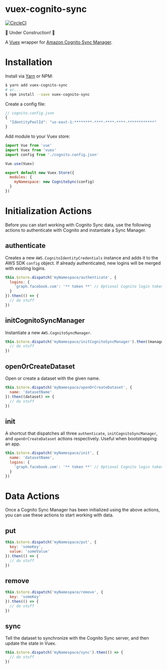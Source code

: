 # vuex-cognito-sync

[![CircleCI](https://img.shields.io/circleci/project/github/LightmakerCanada/vuex-cognito-sync.svg)]()

🚧 Under Construction! 🚧

A [Vuex](https://vuex.vuejs.org) wrapper for [Amazon Cognito Sync Manager](https://github.com/aws/amazon-cognito-js).


# Installation
Install via [Yarn](http://yarnpkg.com) or NPM:

```sh
$ yarn add vuex-cognito-sync
# or...
$ npm install --save vuex-cognito-sync
```

Create a config file:
```js
// cognito.config.json
{
  "IdentityPoolId": "us-east-1:********-****-****-****-************"
}
```

Add module to your Vuex store:

```js
import Vue from 'vue'
import Vuex from 'vuex'
import config from './cognito.config.json'

Vue.use(Vuex)

export default new Vuex.Store({
  modules: {
    myNamespace: new CognitoSync(config)
  }
})
```


# Initialization Actions
Before you can start working with Cognito Sync data, use the following actions to authenticate with Cognito and instantiate a Sync Manager.

## authenticate
Creates a new `AWS.CognitoIdentityCredentials` instance and adds it to the AWS SDK `config` object.
If already authenticated, new logins will be merged with existing logins.

```js
this.$store.dispatch('myNamespace/authenticate', {
  logins: {
    'graph.facebook.com': '** token **' // Optional Cognito login tokens
  }
}).then(() => {
  // do stuff
})
```

## initCognitoSyncManager
Instantiate a new `AWS.CognitoSyncManager`.

```js
this.$store.dispatch('myNamespace/initCognitoSyncManager').then((manager) => {
  // do stuff
})
```

## openOrCreateDataset
Open or create a dataset with the given name.

```js
this.$store.dispatch('myNamespace/openOrCreateDataset', {
  name: 'datasetName'
}).then((dataset) => {
  // do stuff
})
```

## init
A shortcut that dispatches all three `authenticate`, `initCognitoSyncManager`, and `openOrCreateDataset` actions respectively.
Useful when bootstrapping an app.

```js
this.$store.dispatch('myNamespace/init', {
  name: 'datasetName',
  logins: {
    'graph.facebook.com': '** token **' // Optional Cognito login tokens
  }
})
```


# Data Actions
Once a Cognito Sync Manager has been initialized using the above actions, you can use
these actions to start working with data.

## put
```js
this.$store.dispatch('myNamespace/put', {
  key: 'someKey',
  value: 'someValue'
}).then(() => {
  // do stuff
})
```

## remove
```js
this.$store.dispatch('myNamespace/remove', {
  key: 'someKey'
}).then(() => {
  // do stuff
})
```

## sync
Tell the dataset to synchronize with the Cognito Sync server, and then update the state in Vuex.

```js
this.$store.dispatch('myNamespace/sync').then(() => {
  // do stuff
})
```
